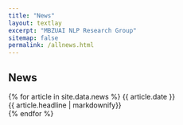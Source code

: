 ```yaml
---
title: "News"
layout: textlay
excerpt: "MBZUAI NLP Research Group"
sitemap: false
permalink: /allnews.html
---
```


<h2>News</h2>

{% for article in site.data.news %}
{{ article.date }} <br> {{ article.headline | markdownify}} <br>
{% endfor %}
